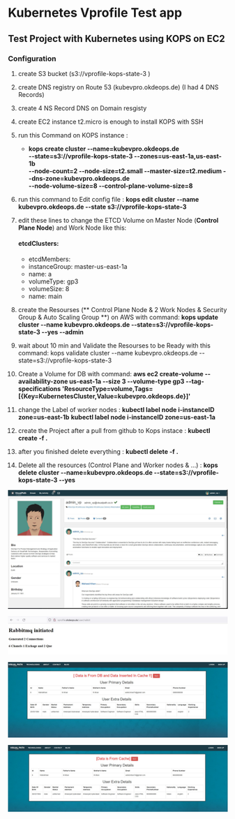 # **Kubernetes Vprofile Test app**

## Test Project with Kubernetes using KOPS on EC2 

### Configuration
1. create S3 bucket (s3://vprofile-kops-state-3 )
2. create DNS registry on Route 53 (kubevpro.okdeops.de) (I had 4 DNS Records)
3. create 4 NS Record DNS on Domain resgisty
4. create EC2 instance t2.micro is enough to install KOPS with SSH
5. run this Command on KOPS instance : 
   - **kops create cluster --name=kubevpro.okdeops.de \
     --state=s3://vprofile-kops-state-3 --zones=us-east-1a,us-east-1b \
     --node-count=2 --node-size=t2.small --master-size=t2.medium --dns-zone=kubevpro.okdeops.de \
     --node-volume-size=8 --control-plane-volume-size=8**
6. run this command to Edit config file :
   **kops edit cluster --name kubevpro.okdeops.de --state s3://vprofile-kops-state-3**
7. edit these lines to change the ETCD Volume on Master Node (**Control Plane Node**) and Work Node like this: 

    #### etcdClusters:
    - etcdMembers:
     - instanceGroup: master-us-east-1a
     -  name: a
     -  volumeType: gp3
     -  volumeSize: 8
    - name: main
    
8. create the Resourses (** Control Plane Node & 2 Work Nodes & Security Group & Auto Scaling Group **) on AWS with command:
   **kops update cluster --name kubevpro.okdeops.de --state=s3://vprofile-kops-state-3 --yes --admin**
9. wait about 10 min and Validate the Resourses to be Ready with this command:
   kops validate cluster --name kubevpro.okdeops.de --state=s3://vprofile-kops-state-3
10. Create a Volume for DB with command:
   **aws ec2 create-volume --availability-zone us-east-1a --size 3 --volume-type gp3 --tag-specifications 'ResourceType=volume,Tags=[{Key=KubernetesCluster,Value=kubevpro.okdeops.de}]'**
11. change the Label of worker nodes :
   **kubectl label node i-instanceID zone=us-east-1b**
   **kubectl label node i-instanceID zone=us-east-1a**
12. create the Project after a pull from github to Kops instace :
   **kubectl create -f .**
13. after you finished delete everything : 
   **kubectl delete -f .**
14. Delete all the resources (Control Plane and Worker nodes & ...) :
   **kops delete cluster --name=kubevpro.okdeops.de --state=s3://vprofile-kops-state-3 --yes**



![alt text](https://github.com/okhouja/Kube-Vprofile-app/blob/main/Vprofile_HomePage.jpg?raw=true)

![alt text](https://github.com/okhouja/Kube-Vprofile-app/blob/main/Vprofile_RabbitMQ_Page.jpg?raw=true)

![alt text](https://github.com/okhouja/Kube-Vprofile-app/blob/main/Vprofile_userPage_1.jpg?raw=true)

![alt text](https://github.com/okhouja/Kube-Vprofile-app/blob/main/Vprofile_userPage_2.jpg?raw=true)
